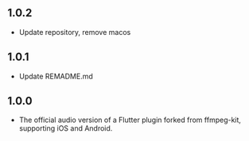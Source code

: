 
## 1.0.2
- Update repository, remove macos 

## 1.0.1
- Update REMADME.md

## 1.0.0
- The official audio version of a Flutter plugin forked from ffmpeg-kit, supporting iOS and Android.